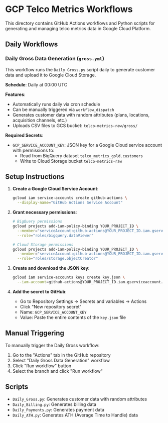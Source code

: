 # GCP Telco Metrics Workflows

This directory contains GitHub Actions workflows and Python scripts for generating and managing telco metrics data in Google Cloud Platform.

## Daily Workflows

### Daily Gross Data Generation (`gross.yml`)

This workflow runs the `Daily_Gross.py` script daily to generate customer data and upload it to Google Cloud Storage.

**Schedule**: Daily at 00:00 UTC

**Features**:
- Automatically runs daily via cron schedule
- Can be manually triggered via `workflow_dispatch`
- Generates customer data with random attributes (plans, locations, acquisition channels, etc.)
- Uploads CSV files to GCS bucket: `telco-metrics-raw/gross/`

**Required Secrets**:
- `GCP_SERVICE_ACCOUNT_KEY`: JSON key for a Google Cloud service account with permissions to:
  - Read from BigQuery dataset `telco_metrics_gold.customers`
  - Write to Cloud Storage bucket `telco-metrics-raw`

## Setup Instructions

1. **Create a Google Cloud Service Account**:
   ```bash
   gcloud iam service-accounts create github-actions \
     --display-name="GitHub Actions Service Account"
   ```

2. **Grant necessary permissions**:
   ```bash
   # BigQuery permissions
   gcloud projects add-iam-policy-binding YOUR_PROJECT_ID \
     --member="serviceAccount:github-actions@YOUR_PROJECT_ID.iam.gserviceaccount.com" \
     --role="roles/bigquery.dataViewer"
   
   # Cloud Storage permissions
   gcloud projects add-iam-policy-binding YOUR_PROJECT_ID \
     --member="serviceAccount:github-actions@YOUR_PROJECT_ID.iam.gserviceaccount.com" \
     --role="roles/storage.objectCreator"
   ```

3. **Create and download the JSON key**:
   ```bash
   gcloud iam service-accounts keys create key.json \
     --iam-account=github-actions@YOUR_PROJECT_ID.iam.gserviceaccount.com
   ```

4. **Add the secret to GitHub**:
   - Go to Repository Settings → Secrets and variables → Actions
   - Click "New repository secret"
   - Name: `GCP_SERVICE_ACCOUNT_KEY`
   - Value: Paste the entire contents of the `key.json` file

## Manual Triggering

To manually trigger the Daily Gross workflow:
1. Go to the "Actions" tab in the GitHub repository
2. Select "Daily Gross Data Generation" workflow
3. Click "Run workflow" button
4. Select the branch and click "Run workflow"

## Scripts

- `Daily_Gross.py`: Generates customer data with random attributes
- `Daily_Billing.py`: Generates billing data
- `Daily_Payments.py`: Generates payment data
- `Daily_ATH.py`: Generates ATH (Average Time to Handle) data

